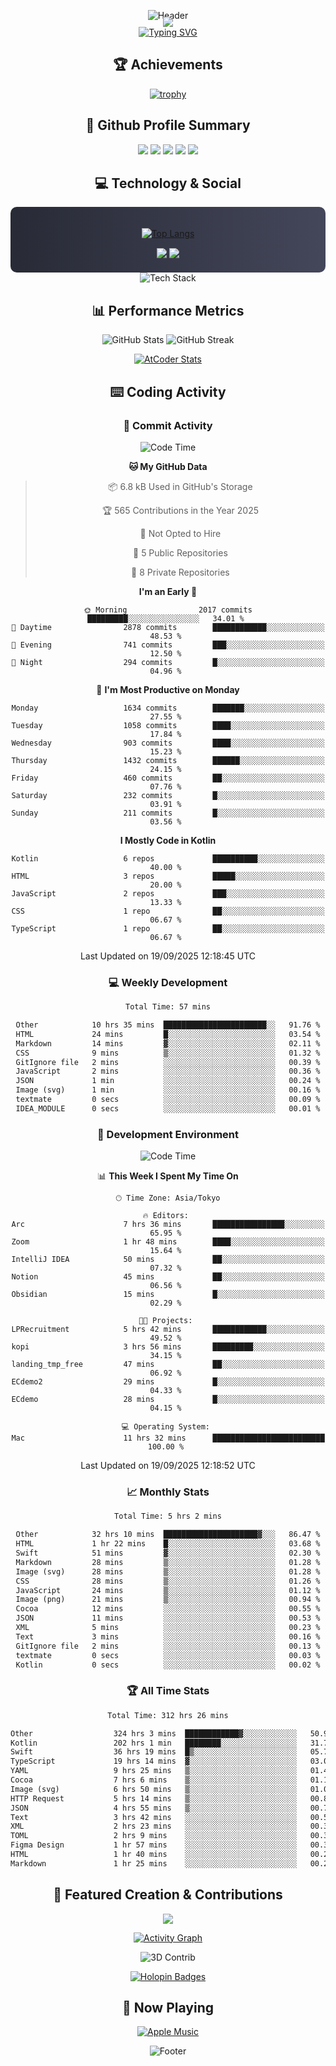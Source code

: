 <div align="center">
  
![Header](https://capsule-render.vercel.app/api?type=waving&color=gradient&customColorList=12&height=300&section=header&text=Welcome%20to%20Batapii's%20Universe&fontSize=50&animation=fadeIn&fontAlignY=40&desc=Android%20Developer%20|%20Kotlin%20LOVE%20)

<div style="margin-top: -20px;">
  <img src="https://readme-typing-svg.herokuapp.com/?lines=Crafting+Android+Experiences;Building+Tomorrow's+Apps+Today;Always+Learning,+Always+Growing&font=Fira%20Code&center=true&width=440&height=45&color=f75c7e&vCenter=true&size=22&pause=1000">
</div>

<a href="https://git.io/typing-svg">
  <img src="https://readme-typing-svg.demolab.com?font=Fira+Code&weight=600&size=28&duration=4000&pause=1000&center=true&vCenter=true&width=800&lines=Hey+there!+I'm+Batapii+%F0%9F%91%8B;Android+Developer+from+Japan+%F0%9F%87%AF%F0%9F%87%B5" alt="Typing SVG" />
</a>

## 🏆 Achievements

[![trophy](https://github-profile-trophy.vercel.app/?username=batapii&theme=onestar&no-frame=true&no-bg=true&column=8&rank=SECRET,SSS,SS,S,AAA,AA,A,B,C,?&margin-w=10&margin-h=10)](https://github.com/ryo-ma/github-profile-trophy)

## 🎯 Github Profile Summary

<div align="center">
  <img src="http://github-profile-summary-cards.vercel.app/api/cards/profile-details?username=batapii&theme=radical" />
  <img src="http://github-profile-summary-cards.vercel.app/api/cards/repos-per-language?username=batapii&theme=radical" />
  <img src="http://github-profile-summary-cards.vercel.app/api/cards/most-commit-language?username=batapii&theme=radical" />
  <img src="http://github-profile-summary-cards.vercel.app/api/cards/stats?username=batapii&theme=radical" />
  <img src="http://github-profile-summary-cards.vercel.app/api/cards/productive-time?username=batapii&theme=radical" />
</div>

## 💻 Technology & Social

<div align="center" style="background: linear-gradient(to right, #282A36, #44475A); padding: 20px; border-radius: 10px;">

[![Top Langs](https://github-readme-stats.vercel.app/api/top-langs/?username=batapii
)](https://github.com/anuraghazra/github-readme-stats)

<div style="margin-top: 15px">
<a href="https://github.com/batapii"><img src="https://img.shields.io/github/followers/batapii?style=for-the-badge&logo=github&label=Follow&color=ff6e96&labelColor=282A36"/></a>
<a href="https://twitter.com/batapii3939"><img src="https://img.shields.io/twitter/follow/batapii?style=for-the-badge&logo=twitter&color=1DA1F2&labelColor=282A36&label= Twitter"/></a>
</div>

</div>

<div align="center">
<img src="https://github-readme-tech-stack.vercel.app/api/cards?title=Tech+Stack&align=center&titleAlign=center&fontSize=20&lineHeight=10&lineCount=4&theme=github_dark&width=800&bg=%230D1117&badge=%23161B22&border=%2321262D&titleColor=%2358A6FF&line1=kotlin%2Ckotlin%2C0095D5%3Bandroid%2Candroid%2C00ff00%3Bjetpackcompose%2Cjetpack%2C4285F4%3B&line2=swift%2Cswift%2CFA7343%3Bfirebase%2Cfirebase%2CFFCA28%3Bgithub%2Cgithub%2C181717%3B&line3=typescript%2Ctypescript%2C3178C6%3Bgraphql%2Cgraphql%2CE10098%3Bsupabase%2Csupabase%2C3FCF8E%3B&line4=gradle%2Cgradle%2C02303A%3Bgitkraken%2Cgitkraken%2C179287%3Bpostman%2Cpostman%2CFF6C37%3B" alt="Tech Stack" />
</div>



## 📊 Performance Metrics

<div align="center">

![GitHub Stats](https://github-readme-stats.vercel.app/api?username=batapii&show_icons=true&theme=radical&hide_border=true&bg_color=0D1117)
![GitHub Streak](https://github-readme-streak-stats.herokuapp.com/?user=batapii&theme=radical&hide_border=true&background=0D1117)

[![AtCoder Stats](https://atcoder-readme-stats.vercel.app/stats/batapii3939?theme=dark&show_history=5&width=495)](https://github.com/iwbc-mzk/atcoder-readme-stats)

</div>

## ⌨️ Coding Activity

### 🌟 Commit Activity
<!--START_SECTION:commit-stats-->
![Code Time](http://img.shields.io/badge/Code%20Time-640%20hrs%2018%20mins-blue)

**🐱 My GitHub Data** 

> 📦 6.8 kB Used in GitHub's Storage 
 > 
> 🏆 565 Contributions in the Year 2025
 > 
> 🚫 Not Opted to Hire
 > 
> 📜 5 Public Repositories 
 > 
> 🔑 8 Private Repositories 
 > 
**I'm an Early 🐤** 

```text
🌞 Morning                2017 commits        █████████░░░░░░░░░░░░░░░░   34.01 % 
🌆 Daytime                2878 commits        ████████████░░░░░░░░░░░░░   48.53 % 
🌃 Evening                741 commits         ███░░░░░░░░░░░░░░░░░░░░░░   12.50 % 
🌙 Night                  294 commits         █░░░░░░░░░░░░░░░░░░░░░░░░   04.96 % 
```
📅 **I'm Most Productive on Monday** 

```text
Monday                   1634 commits        ███████░░░░░░░░░░░░░░░░░░   27.55 % 
Tuesday                  1058 commits        ████░░░░░░░░░░░░░░░░░░░░░   17.84 % 
Wednesday                903 commits         ████░░░░░░░░░░░░░░░░░░░░░   15.23 % 
Thursday                 1432 commits        ██████░░░░░░░░░░░░░░░░░░░   24.15 % 
Friday                   460 commits         ██░░░░░░░░░░░░░░░░░░░░░░░   07.76 % 
Saturday                 232 commits         █░░░░░░░░░░░░░░░░░░░░░░░░   03.91 % 
Sunday                   211 commits         █░░░░░░░░░░░░░░░░░░░░░░░░   03.56 % 
```


**I Mostly Code in Kotlin** 

```text
Kotlin                   6 repos             ██████████░░░░░░░░░░░░░░░   40.00 % 
HTML                     3 repos             █████░░░░░░░░░░░░░░░░░░░░   20.00 % 
JavaScript               2 repos             ███░░░░░░░░░░░░░░░░░░░░░░   13.33 % 
CSS                      1 repo              ██░░░░░░░░░░░░░░░░░░░░░░░   06.67 % 
TypeScript               1 repo              ██░░░░░░░░░░░░░░░░░░░░░░░   06.67 % 
```




 Last Updated on 19/09/2025 12:18:45 UTC
<!--END_SECTION:commit-stats-->

### 💻 Weekly Development
<!--START_SECTION:wakatime-->

```txt
Total Time: 57 mins

Other            10 hrs 35 mins  ███████████████████████░░   91.76 %
HTML             24 mins         █░░░░░░░░░░░░░░░░░░░░░░░░   03.54 %
Markdown         14 mins         ▓░░░░░░░░░░░░░░░░░░░░░░░░   02.11 %
CSS              9 mins          ▒░░░░░░░░░░░░░░░░░░░░░░░░   01.32 %
GitIgnore file   2 mins          ░░░░░░░░░░░░░░░░░░░░░░░░░   00.39 %
JavaScript       2 mins          ░░░░░░░░░░░░░░░░░░░░░░░░░   00.36 %
JSON             1 min           ░░░░░░░░░░░░░░░░░░░░░░░░░   00.24 %
Image (svg)      1 min           ░░░░░░░░░░░░░░░░░░░░░░░░░   00.16 %
textmate         0 secs          ░░░░░░░░░░░░░░░░░░░░░░░░░   00.09 %
IDEA_MODULE      0 secs          ░░░░░░░░░░░░░░░░░░░░░░░░░   00.01 %
```

<!--END_SECTION:wakatime-->

### 🔨 Development Environment
<!--START_SECTION:dev-stats-->
![Code Time](http://img.shields.io/badge/Code%20Time-640%20hrs%2018%20mins-blue)

📊 **This Week I Spent My Time On** 

```text
🕑︎ Time Zone: Asia/Tokyo

🔥 Editors: 
Arc                      7 hrs 36 mins       ████████████████░░░░░░░░░   65.95 % 
Zoom                     1 hr 48 mins        ████░░░░░░░░░░░░░░░░░░░░░   15.64 % 
IntelliJ IDEA            50 mins             ██░░░░░░░░░░░░░░░░░░░░░░░   07.32 % 
Notion                   45 mins             ██░░░░░░░░░░░░░░░░░░░░░░░   06.56 % 
Obsidian                 15 mins             █░░░░░░░░░░░░░░░░░░░░░░░░   02.29 % 

🐱‍💻 Projects: 
LPRecruitment            5 hrs 42 mins       ████████████░░░░░░░░░░░░░   49.52 % 
kopi                     3 hrs 56 mins       █████████░░░░░░░░░░░░░░░░   34.15 % 
landing_tmp_free         47 mins             ██░░░░░░░░░░░░░░░░░░░░░░░   06.92 % 
ECdemo2                  29 mins             █░░░░░░░░░░░░░░░░░░░░░░░░   04.33 % 
ECdemo                   28 mins             █░░░░░░░░░░░░░░░░░░░░░░░░   04.15 % 

💻 Operating System: 
Mac                      11 hrs 32 mins      █████████████████████████   100.00 % 
```


 Last Updated on 19/09/2025 12:18:52 UTC
<!--END_SECTION:dev-stats-->

### 📈 Monthly Stats
<!--START_SECTION:wakamonth-->

```txt
Total Time: 5 hrs 2 mins

Other            32 hrs 10 mins  █████████████████████▓░░░   86.47 %
HTML             1 hr 22 mins    █░░░░░░░░░░░░░░░░░░░░░░░░   03.68 %
Swift            51 mins         ▓░░░░░░░░░░░░░░░░░░░░░░░░   02.30 %
Markdown         28 mins         ▒░░░░░░░░░░░░░░░░░░░░░░░░   01.28 %
Image (svg)      28 mins         ▒░░░░░░░░░░░░░░░░░░░░░░░░   01.28 %
CSS              28 mins         ▒░░░░░░░░░░░░░░░░░░░░░░░░   01.26 %
JavaScript       24 mins         ▒░░░░░░░░░░░░░░░░░░░░░░░░   01.12 %
Image (png)      21 mins         ▒░░░░░░░░░░░░░░░░░░░░░░░░   00.94 %
Cocoa            12 mins         ░░░░░░░░░░░░░░░░░░░░░░░░░   00.55 %
JSON             11 mins         ░░░░░░░░░░░░░░░░░░░░░░░░░   00.53 %
XML              5 mins          ░░░░░░░░░░░░░░░░░░░░░░░░░   00.23 %
Text             3 mins          ░░░░░░░░░░░░░░░░░░░░░░░░░   00.16 %
GitIgnore file   2 mins          ░░░░░░░░░░░░░░░░░░░░░░░░░   00.13 %
textmate         0 secs          ░░░░░░░░░░░░░░░░░░░░░░░░░   00.03 %
Kotlin           0 secs          ░░░░░░░░░░░░░░░░░░░░░░░░░   00.02 %
```

<!--END_SECTION:wakamonth-->

### 🏆 All Time Stats
<!--START_SECTION:wakaalltime-->

```txt
Total Time: 312 hrs 26 mins

Other                  324 hrs 3 mins  ████████████▓░░░░░░░░░░░░   50.91 %
Kotlin                 202 hrs 1 min   ████████░░░░░░░░░░░░░░░░░   31.74 %
Swift                  36 hrs 19 mins  █▒░░░░░░░░░░░░░░░░░░░░░░░   05.71 %
TypeScript             19 hrs 14 mins  ▓░░░░░░░░░░░░░░░░░░░░░░░░   03.02 %
YAML                   9 hrs 25 mins   ▒░░░░░░░░░░░░░░░░░░░░░░░░   01.48 %
Cocoa                  7 hrs 6 mins    ▒░░░░░░░░░░░░░░░░░░░░░░░░   01.12 %
Image (svg)            6 hrs 50 mins   ▒░░░░░░░░░░░░░░░░░░░░░░░░   01.08 %
HTTP Request           5 hrs 14 mins   ▒░░░░░░░░░░░░░░░░░░░░░░░░   00.82 %
JSON                   4 hrs 55 mins   ▒░░░░░░░░░░░░░░░░░░░░░░░░   00.77 %
Text                   3 hrs 42 mins   ░░░░░░░░░░░░░░░░░░░░░░░░░   00.58 %
XML                    2 hrs 23 mins   ░░░░░░░░░░░░░░░░░░░░░░░░░   00.38 %
TOML                   2 hrs 9 mins    ░░░░░░░░░░░░░░░░░░░░░░░░░   00.34 %
Figma Design           1 hr 57 mins    ░░░░░░░░░░░░░░░░░░░░░░░░░   00.31 %
HTML                   1 hr 40 mins    ░░░░░░░░░░░░░░░░░░░░░░░░░   00.26 %
Markdown               1 hr 25 mins    ░░░░░░░░░░░░░░░░░░░░░░░░░   00.22 %
```

<!--END_SECTION:wakaalltime-->


## 🌟 Featured Creation & Contributions

<div align="center">
  <a href="https://github.com/batapii/ToDoSNS">
    <img src="https://github-readme-stats.vercel.app/api/pin/?username=batapii&repo=ToDoSNS&theme=radical&hide_border=true&bg_color=0D1117" />
  </a>

[![Activity Graph](https://github-readme-activity-graph.vercel.app/graph?username=batapii&custom_title=Contribution%20Graph&hide_border=true&theme=radical&bg_color=0D1117)](https://github.com/ashutosh00710/github-readme-activity-graph)

![3D Contrib](./profile-3d-contrib/profile-night-rainbow.svg)

[![Holopin Badges](https://holopin.me/batapii)](https://holopin.io/@batapii)

</div>

## 🎵 Now Playing

<div align="center">
  
[![Apple Music](https://music-profile.rayriffy.com/theme/dark.svg?uid=001005.6598667d2ffd4a10a4f429edd0ba24c4.1156)](https://github.com/rayriffy/apple-music-github-profile)

</div>

![Footer](https://capsule-render.vercel.app/api?type=waving&color=gradient&customColorList=12&height=100&section=footer)

</div>
